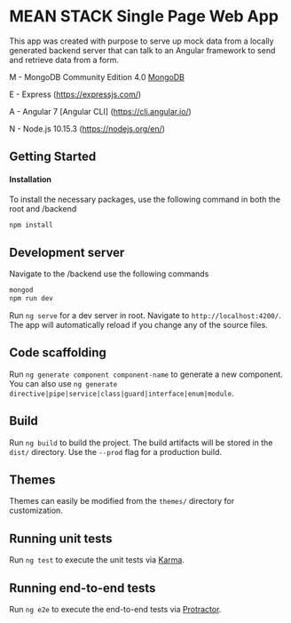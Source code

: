 # MEAN STACK Single Page Web App
This app was created with purpose to serve up mock data from a locally generated backend server that can talk to an Angular framework to send and retrieve data from a form. 

M - MongoDB Community Edition 4.0 [MongoDB](https://www.mongodb.com/)

E - Express (https://expressjs.com/)

A - Angular 7 [Angular CLI] (https://cli.angular.io/)

N - Node.js 10.15.3 (https://nodejs.org/en/)

## Getting Started

#### Installation
To install the necessary packages, use the following command in both the root and /backend 

```bash
npm install
```

## Development server
Navigate to the /backend 
use the following commands

```bash
mongod
npm run dev
```

Run `ng serve` for a dev server in root. Navigate to `http://localhost:4200/`. The app will automatically reload if you change any of the source files.

## Code scaffolding

Run `ng generate component component-name` to generate a new component. You can also use `ng generate directive|pipe|service|class|guard|interface|enum|module`.

## Build

Run `ng build` to build the project. The build artifacts will be stored in the `dist/` directory. Use the `--prod` flag for a production build.

## Themes
Themes can easily be modified from the `themes/` directory for customization.  

## Running unit tests

Run `ng test` to execute the unit tests via [Karma](https://karma-runner.github.io).

## Running end-to-end tests

Run `ng e2e` to execute the end-to-end tests via [Protractor](http://www.protractortest.org/).
